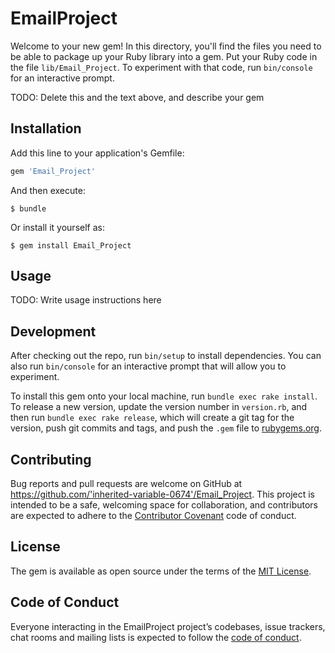 # EmailProject

Welcome to your new gem! In this directory, you'll find the files you need to be able to package up your Ruby library into a gem. Put your Ruby code in the file `lib/Email_Project`. To experiment with that code, run `bin/console` for an interactive prompt.

TODO: Delete this and the text above, and describe your gem

## Installation

Add this line to your application's Gemfile:

```ruby
gem 'Email_Project'
```

And then execute:

    $ bundle

Or install it yourself as:

    $ gem install Email_Project

## Usage

TODO: Write usage instructions here

## Development

After checking out the repo, run `bin/setup` to install dependencies. You can also run `bin/console` for an interactive prompt that will allow you to experiment.

To install this gem onto your local machine, run `bundle exec rake install`. To release a new version, update the version number in `version.rb`, and then run `bundle exec rake release`, which will create a git tag for the version, push git commits and tags, and push the `.gem` file to [rubygems.org](https://rubygems.org).

## Contributing

Bug reports and pull requests are welcome on GitHub at https://github.com/'inherited-variable-0674'/Email_Project. This project is intended to be a safe, welcoming space for collaboration, and contributors are expected to adhere to the [Contributor Covenant](http://contributor-covenant.org) code of conduct.

## License

The gem is available as open source under the terms of the [MIT License](https://opensource.org/licenses/MIT).

## Code of Conduct

Everyone interacting in the EmailProject project’s codebases, issue trackers, chat rooms and mailing lists is expected to follow the [code of conduct](https://github.com/'inherited-variable-0674'/Email_Project/blob/master/CODE_OF_CONDUCT.md).
